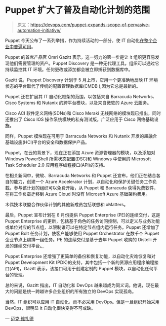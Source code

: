 # Puppet 扩大了普及自动化计划的范围

> 原文：<https://devops.com/puppet-expands-scope-of-pervasive-automation-initiative/>

Puppet 今天公布了一系列举措，作为持续活动的一部分，使 IT 自动化[在整个企业中普遍可用](http://www.globenewswire.com/news-release/2018/04/25/1487214/0/en/Puppet-Leverages-Partner-Ecosystem-to-Spread-Pervasive-Automation-to-Cloud-Networking-and-Security.html)。

Puppet 的首席产品官 Omri Gazitt 表示，这一努力的第一步是让 it 组织更容易发现他们需要管理的资产。Puppet Discovery 是一种无代理工具，组织可以通过它持续监控其 IT 环境。任何更改或添加都会被立即捕获到数据库中。

Gazitt 说，Puppet Discovery 计划于 5 月上市，它用一个更准确地反映 IT 环境状态的平台取代了传统的配置管理数据库(CMDB ),因为它总是最新的。

Puppet 还在扩展其 IT 自动化框架的范围，以包括来自 Barracuda Networks、Cisco Systems 和 Nutanix 的跨平台模块，以及来自微软的 Azure 云服务。

Cisco ACI 软件定义网络(SDNs)和 Cisco Meraki 无线网络的模块现已推出，同时还推出了 Cisco IOS 操作系统模块的私有测试版，广泛应用于 Cisco 网络基础设施。

同样，Puppet 模块现在可用于 Barracuda Networks 和 Nutanix 开发的超融合基础设施(HCI)平台的安全和数据保护产品。

Puppet，在云的背景下，现在正在添加 Azure 资源管理器的模块，以及添加对 Windows PowerShell 所需状态配置(DSC)和 Windows 中使用的 Microsoft Task Scheduler 2.0 应用程序编程接口(API)的支持。

在相关新闻中，微软、Barracuda Networks 和 Puppet 还宣布，他们正在结合各自的能力，创建一个 Azure Accelerator 计划，以自动化和保护关键任务工作负载。参与该计划的组织可以免费开始，从 Puppet 和 Barracuda 获得免费软件，在将工作负载迁移到 Azure Cloud 时没有 Microsoft Azure 基础架构费用。

木偶技术联盟合作伙伴计划的其他新成员包括联想和 xMatters。

最后，Puppet 宣布计划在 6 月份提供 Puppet Enterprise (PE)的连续交付，这是 Puppet Enterprise 的更新，包括基于角色的任务访问控制，可以定义与业务功能或单位对应的节点组，以限制谁可以在特定节点组内运行任务。Puppet 还增加了 Puppet Bolt 任务计划，使客户能够使用 Puppet Orchestrator 在数千个 Puppet 企业节点上编排一组任务。PE 的连续交付是基于去年 Puppet 收购的 Distelli 开发的连续交付平台[。](https://devops.com/distelli-technology-puppet-expands-devops-portfolio/)

Puppet Enterprise 还增强了更简单的备份和恢复功能，以自动化灾难恢复和对 Puppet Development Kit (PDK)的支持，其中包括一个新的资源应用程序编程接口(API)，Gazitt 表示，该接口可用于创建定制的 Puppet 模块，以自动化任何平台的管理。

总的来说，Gazitt 指出，IT 自动化和 DevOps 越来越成为同义词。他说，现在最大的问题是统一跨越许多企业组织的所有独立的 DevOps 实现孤岛。

当然，IT 组织可以应用 IT 自动化，而不必采用 DevOps。但是一旦组织开始采用 DevOps，很明显 it 自动化很快变得不可或缺。

— [迈克·维扎德](https://devops.com/author/mike-vizard/)
